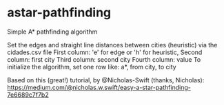 # astar-pathfinding
Simple A* pathfinding algorithm

Set the edges and straight line distances between cities (heuristic) via the cidades.csv file
First column: 'e' for edge or 'h' for heuristic,
Second column: first city
Third column: second city
Fourth column: value
To initialize the algorithm, set one row like:  a*, from city, to city


Based on this (great!) tutorial, by @Nicholas-Swift (thanks, Nicholas):
https://medium.com/@nicholas.w.swift/easy-a-star-pathfinding-7e6689c7f7b2





